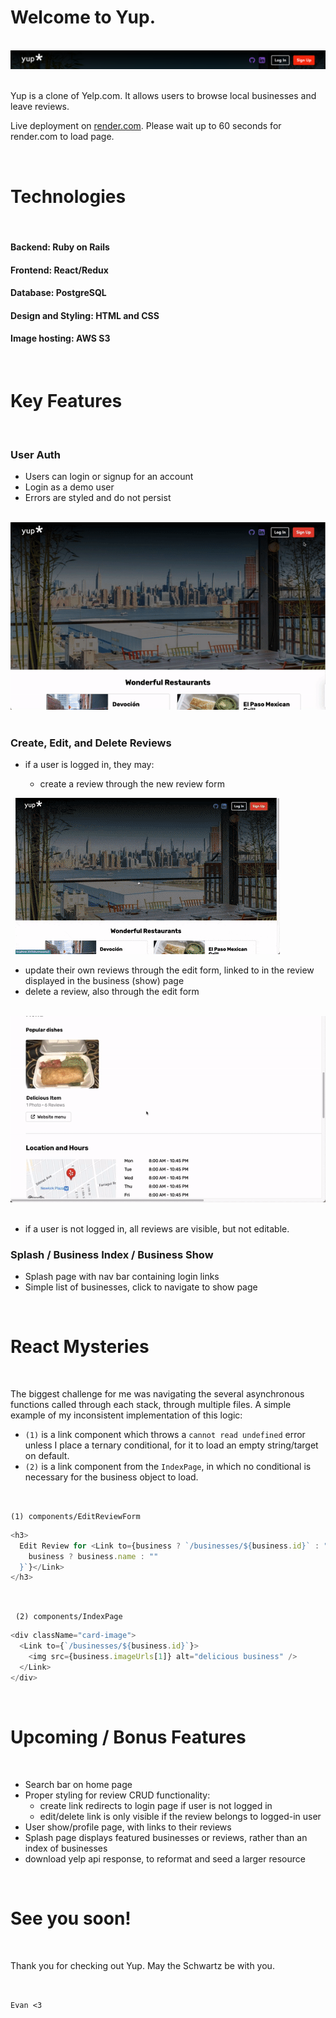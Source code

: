 # Welcome to Yup.

&nbsp;
![yup-logo](./app/assets/yup-logo.png)
&nbsp;

Yup is a clone of Yelp.com. It allows users to browse local businesses and leave reviews.

Live deployment on [render.com](https://yup-z7t1.onrender.com/). Please wait up to 60 seconds for render.com to load page.

&nbsp;

# Technologies

&nbsp;

#### Backend: Ruby on Rails

#### Frontend: React/Redux

#### Database: PostgreSQL

#### Design and Styling: HTML and CSS

#### Image hosting: AWS S3

&nbsp;

# Key Features

&nbsp;

### User Auth

- Users can login or signup for an account
- Login as a demo user
- Errors are styled and do not persist

&nbsp;
![current site](./app/assets/auth.gif)
&nbsp;

### Create, Edit, and Delete Reviews

- if a user is logged in, they may:

  - create a review through the new review form

&nbsp;
![create](./app/assets/crud-1.gif)
&nbsp;

- update their own reviews through the edit form, linked to in the review displayed in the business (show) page
- delete a review, also through the edit form

&nbsp;
![edit/delete](./app/assets/crud-2.gif)
&nbsp;

- if a user is not logged in, all reviews are visible, but not editable.
  &nbsp;

### Splash / Business Index / Business Show

- Splash page with nav bar containing login links
- Simple list of businesses, click to navigate to show page
  &nbsp;

&nbsp;

# React Mysteries

&nbsp;
&nbsp;

The biggest challenge for me was navigating the several asynchronous functions called through each stack, through multiple files. A simple example of my inconsistent implementation of this logic:

- `(1)` is a link component which throws a `cannot read undefined` error unless I place a ternary conditional, for it to load an empty string/target on default.
- `(2)` is a link component from the `IndexPage`, in which no conditional is necessary for the business object to load.

&nbsp;

`(1) components/EditReviewForm`

```js
<h3>
  Edit Review for <Link to={business ? `/businesses/${business.id}` : "/"}>{`${
    business ? business.name : ""
  }`}</Link>
</h3>
```

&nbsp;

&nbsp;
`(2) components/IndexPage`

```js
<div className="card-image">
  <Link to={`/businesses/${business.id}`}>
    <img src={business.imageUrls[1]} alt="delicious business" />
  </Link>
</div>
```

&nbsp;

# Upcoming / Bonus Features

&nbsp;

- Search bar on home page
- Proper styling for review CRUD functionality:
  - create link redirects to login page if user is not logged in
  - edit/delete link is only visible if the review belongs to logged-in user
- User show/profile page, with links to their reviews
- Splash page displays featured businesses or reviews, rather than an index of businesses
- download yelp api response, to reformat and seed a larger resource

&nbsp;

# See you soon!

&nbsp;

Thank you for checking out Yup. May the Schwartz be with you.

&nbsp;
&nbsp;

`Evan <3`

